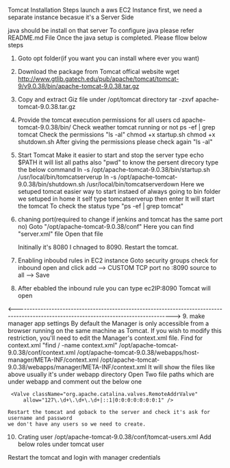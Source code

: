 Tomcat Installation Steps
launch a aws EC2 Instance first, we need a separate instance becasue it's a Server Side

java should be install on that server
To configure java please refer README.md File 
Once the java setup is completed. Please fllow below steps 

1. Goto opt folder(if you want you can install where ever you want)

2. Download the package from Tomcat offical website
	wget http://www.gtlib.gatech.edu/pub/apache/tomcat/tomcat-9/v9.0.38/bin/apache-tomcat-9.0.38.tar.gz
3. Copy and extract Giz file under /opt/tomcat directory
	tar -zxvf apache-tomcat-9.0.38.tar.gz
4. Provide the tomcat execution permissions for all users
	cd apache-tomcat-9.0.38/bin/
	Check weather tomcat running or not 
	ps -ef | grep tomcat
	Check the permissions "ls -al"
	chmod +x startup.sh
	chmod +x shutdown.sh
	After giving the permissions please check again "ls -al"
	
5. Start Tomcat
	Make it easier to start and stop the server
	type echo $PATH
	it will list all paths
	also "pwd" to know the persent direcory 
	type the below command
	ln -s /opt/apache-tomcat-9.0.38/bin/startup.sh /usr/local/bin/tomcatserverup
	ln -s /opt/apache-tomcat-9.0.38/bin/shutdown.sh /usr/local/bin/tomcatserverdown
   Here we setuped tomcat easier way to start instaed of always going to bin folder
   we setuped in home it self 
	type tomcatserverup then enter It will start the tomcat 
	To check the status type "ps -ef | grep tomcat"
6. chaning port(required to change if jenkins and tomcat has the same port no)
	Goto "/opt/apache-tomcat-9.0.38/conf"
	Here you can find "server.xml" file Open that file

	 <Connector port="8090" protocol="HTTP/1.1"
               connectionTimeout="20000"
               redirectPort="8443" />
	Initinally it's 8080 I chnaged to 8090.
	Restart the tomcat.
7. Enabling inboubd rules in EC2 instance
	Goto security groups check for inbound open and click add --> CUSTOM TCP port no :8090 source to all --> Save
8. After ebabled the inbound rule you can type ec2IP:8090 Tomcat will open

<--------------------------------------------------------------------------------------------------------------------------------------->
9. make manager app settings
	By default the Manager is only accessible from a browser running on the same machine as Tomcat. If you wish to modify this restriction, you'll need to edit the Manager's context.xml file. Find for context.xml "find / -name context.xml"
	/opt/apache-tomcat-9.0.38/conf/context.xml
	/opt/apache-tomcat-9.0.38/webapps/host-manager/META-INF/context.xml
	/opt/apache-tomcat-9.0.38/webapps/manager/META-INF/context.xml
		It will show the files like above usually it's under webapp directory Open Two file paths which are under webapp 
	and comment out the below one 
	
	 <Valve className="org.apache.catalina.valves.RemoteAddrValve"
         allow="127\.\d+\.\d+\.\d+|::1|0:0:0:0:0:0:0:1" /> 

	Restart the tomcat and goback to the server and check it's ask for username and password
	we don't have any users so we need to create.
10. Crating user
	/opt/apache-tomcat-9.0.38/conf/tomcat-users.xml
Add below roles under tomcat user

	<role rolename="manager-gui"/>
	<role rolename="manager-script"/>
	<role rolename="manager-jmx"/>
	<role rolename="manager-status"/>
	<user username="admin" password="admin" roles="manager-gui, manager-script, manager-jmx, manager-status"/>
	<user username="deployer" password="deployer" roles="manager-script"/>
	<user username="tomcat" password="s3cret" roles="manager-gui"/>

Restart the tomcat and login with manager credentials 

